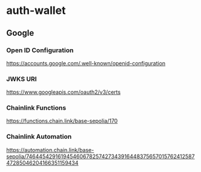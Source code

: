 # auth-wallet

## Google

### Open ID Configuration

https://accounts.google.com/.well-known/openid-configuration

### JWKS URI

https://www.googleapis.com/oauth2/v3/certs

### Chainlink Functions

https://functions.chain.link/base-sepolia/170

### Chainlink Automation

https://automation.chain.link/base-sepolia/74644542916194546067825742734391644837565701576241258747285046204166351159434
